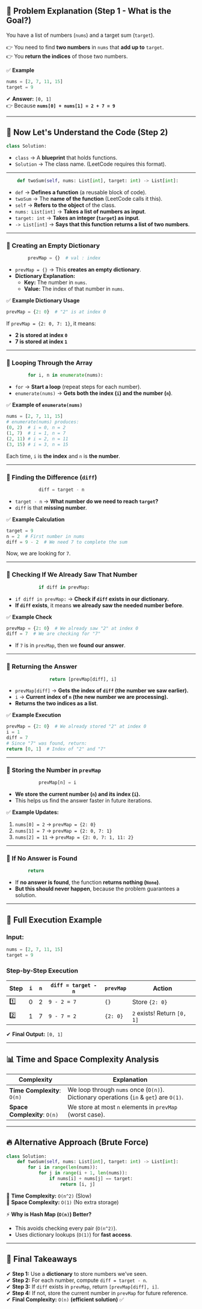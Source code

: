 ## **🔹 Problem Explanation (Step 1 - What is the Goal?)**
You have a list of numbers (`nums`) and a target sum (`target`).  

👉 You need to find **two numbers** in `nums` that **add up to** `target`.  
👉 You **return the indices** of those two numbers.

✅ **Example**
```python
nums = [2, 7, 11, 15]
target = 9
```
✔ **Answer:** `[0, 1]`  
👉 Because **`nums[0] + nums[1] = 2 + 7 = 9`**

---

## **🔹 Now Let's Understand the Code (Step 2)**
```python
class Solution:
```
- `class` → A **blueprint** that holds functions.  
- `Solution` → The class name. (LeetCode requires this format).  

---

```python
    def twoSum(self, nums: List[int], target: int) -> List[int]:
```
- `def` → **Defines a function** (a reusable block of code).  
- `twoSum` → The **name of the function** (LeetCode calls it this).  
- `self` → **Refers to the object** of the class.  
- `nums: List[int]` → **Takes a list of numbers as input**.  
- `target: int` → **Takes an integer (`target`) as input**.  
- `-> List[int]` → **Says that this function returns a list of two numbers**.  

---

### **🔹 Creating an Empty Dictionary**
```python
        prevMap = {}  # val : index
```
- `prevMap = {}` → This **creates an empty dictionary**.  
- **Dictionary Explanation:**  
  - **Key:** The number in `nums`.  
  - **Value:** The index of that number in `nums`.  

✅ **Example Dictionary Usage**  
```python
prevMap = {2: 0}  # "2" is at index 0
```
If `prevMap = {2: 0, 7: 1}`, it means:
- **2 is stored at index `0`**  
- **7 is stored at index `1`**

---

### **🔹 Looping Through the Array**
```python
        for i, n in enumerate(nums):
```
- `for` → **Start a loop** (repeat steps for each number).  
- `enumerate(nums)` → **Gets both the index (`i`) and the number (`n`)**.  

✅ **Example of `enumerate(nums)`**
```python
nums = [2, 7, 11, 15]
# enumerate(nums) produces:
(0, 2)  # i = 0, n = 2
(1, 7)  # i = 1, n = 7
(2, 11) # i = 2, n = 11
(3, 15) # i = 3, n = 15
```
Each time, `i` is **the index** and `n` is **the number**.

---

### **🔹 Finding the Difference (`diff`)**
```python
            diff = target - n
```
- `target - n` → **What number do we need to reach `target`?**
- `diff` is that **missing number**.

✅ **Example Calculation**
```python
target = 9
n = 2  # First number in nums
diff = 9 - 2  # We need 7 to complete the sum
```
Now, we are looking for `7`.

---

### **🔹 Checking If We Already Saw That Number**
```python
            if diff in prevMap:
```
- `if diff in prevMap:` → **Check if `diff` exists in our dictionary.**  
- **If `diff` exists**, it means **we already saw the needed number before**.

✅ **Example Check**
```python
prevMap = {2: 0}  # We already saw "2" at index 0
diff = 7  # We are checking for "7"
```
- If `7` is in `prevMap`, then we **found our answer**.

---

### **🔹 Returning the Answer**
```python
                return [prevMap[diff], i]
```
- `prevMap[diff]` → **Gets the index of `diff` (the number we saw earlier).**  
- `i` → **Current index of `n` (the new number we are processing).**  
- **Returns the two indices as a list**.

✅ **Example Execution**
```python
prevMap = {2: 0}  # We already stored "2" at index 0
i = 1
diff = 7
# Since "7" was found, return:
return [0, 1]  # Index of "2" and "7"
```

---

### **🔹 Storing the Number in `prevMap`**
```python
            prevMap[n] = i
```
- **We store the current number (`n`) and its index (`i`).**  
- This helps us find the answer faster in future iterations.

✅ **Example Updates:**
1. `nums[0] = 2` → `prevMap = {2: 0}`
2. `nums[1] = 7` → `prevMap = {2: 0, 7: 1}`
3. `nums[2] = 11` → `prevMap = {2: 0, 7: 1, 11: 2}`

---

### **🔹 If No Answer is Found**
```python
        return
```
- If **no answer is found**, the function **returns nothing (`None`)**.  
- **But this should never happen**, because the problem guarantees a solution.

---

## **🚀 Full Execution Example**
### **Input:**
```python
nums = [2, 7, 11, 15]
target = 9
```
### **Step-by-Step Execution**
| Step | `i` | `n` | `diff = target - n` | `prevMap` | Action |
|------|----|----|------------------|---------|---------|
| 1️⃣ | 0  | 2  | `9 - 2 = 7` | `{}` | Store `{2: 0}` |
| 2️⃣ | 1  | 7  | `9 - 7 = 2` | `{2: 0}` | `2` exists! Return `[0, 1]` |

✔ **Final Output:** `[0, 1]`

---

## **📊 Time and Space Complexity Analysis**
| Complexity | Explanation |
|------------|-------------|
| **Time Complexity**: `O(n)` | We loop through `nums` once (`O(n)`). Dictionary operations (`in` & `get`) are `O(1)`. |
| **Space Complexity**: `O(n)` | We store at most `n` elements in `prevMap` (worst case). |

---

## **🔥 Alternative Approach (Brute Force)**
```python
class Solution:
    def twoSum(self, nums: List[int], target: int) -> List[int]:
        for i in range(len(nums)):
            for j in range(i + 1, len(nums)):
                if nums[i] + nums[j] == target:
                    return [i, j]
```
🔹 **Time Complexity:** `O(n^2)` (Slow)  
🔹 **Space Complexity:** `O(1)` (No extra storage)  

⚡ **Why is Hash Map (`O(n)`) Better?**  
- This avoids checking every pair (`O(n^2)`).
- Uses dictionary lookups (`O(1)`) for **fast access**.

---

## **🎯 Final Takeaways**
✔ **Step 1:** Use a **dictionary** to store numbers we've seen.  
✔ **Step 2:** For each number, compute `diff = target - n`.  
✔ **Step 3:** If `diff` exists in `prevMap`, return `[prevMap[diff], i]`.  
✔ **Step 4:** If not, store the current number in `prevMap` for future reference.  
✔ **Final Complexity:** `O(n)` **(efficient solution)** ✅  
